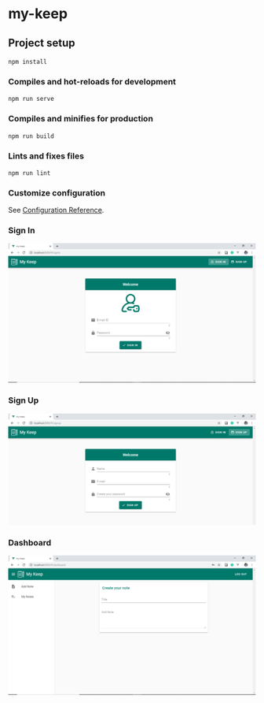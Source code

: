 # my-keep

## Project setup
```
npm install
```

### Compiles and hot-reloads for development
```
npm run serve
```

### Compiles and minifies for production
```
npm run build
```

### Lints and fixes files
```
npm run lint
```

### Customize configuration
See [Configuration Reference](https://cli.vuejs.org/config/).

### Sign In
![Sign in Screenshot](https://github.com/Niranjan112/my-keep/blob/master/src/assets/ss1.PNG)

### Sign Up
![Sign up Screenshot](https://github.com/Niranjan112/my-keep/blob/master/src/assets/ss2.PNG)

### Dashboard
![Dashboard Screenshot](https://github.com/Niranjan112/my-keep/blob/master/src/assets/ss3.PNG)
